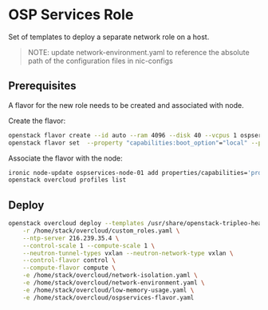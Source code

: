 # OSP Services Role
Set of templates to deploy a separate network role on a host.

>NOTE: update network-environment.yaml to reference the absolute path of the configuration files in nic-configs

## Prerequisites
A flavor for the new role needs to be created and associated with node.

Create the flavor:
```bash
openstack flavor create --id auto --ram 4096 --disk 40 --vcpus 1 ospservices
openstack flavor set  --property "capabilities:boot_option"="local" --property "capabilities:profile"="ospservices" ospservices
```

Associate the flavor with the node:
```bash
ironic node-update ospservices-node-01 add properties/capabilities='profile:ospservices,boot_option:local'
openstack overcloud profiles list
```


## Deploy

```bash
openstack overcloud deploy --templates /usr/share/openstack-tripleo-heat-templates \
    -r /home/stack/overcloud/custom_roles.yaml \
    --ntp-server 216.239.35.4 \
    --control-scale 1 --compute-scale 1 \
    --neutron-tunnel-types vxlan --neutron-network-type vxlan \
    --control-flavor control \
    --compute-flavor compute \
    -e /home/stack/overcloud/network-isolation.yaml \
    -e /home/stack/overcloud/network-environment.yaml \
    -e /home/stack/overcloud/low-memory-usage.yaml \
    -e /home/stack/overcloud/ospservices-flavor.yaml
```